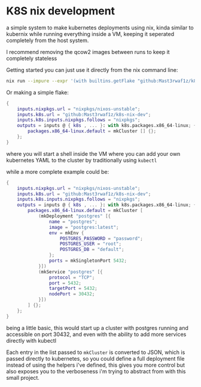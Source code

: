 # K8S nix development
a simple system to make kubernetes deployments using nix, kinda similar to kubernix while running everything inside a VM, keeping it seperated completely from the host system.

I recommend removing the qcow2 images between runs to keep it completely stateless

Getting started you can just use it directly from the nix command line:
```sh
nix run --impure --expr '(with builtins.getFlake "github:Mast3rwaf1z/k8s-nix-dev").packages.x86_64-linux; mkCluster [] {})'
```

Or making a simple flake:
```nix
{
    inputs.nixpkgs.url = "nixpkgs/nixos-unstable";
    inputs.k8s.url = "github:Mast3rwaf1z/k8s-nix-dev";
    inputs.k8s.inputs.nixpkgs.follows = "nixpkgs";
    outputs = inputs @ { k8s , ... }: with k8s.packages.x86_64-linux; { # load k8s functions into local scope
        packages.x86_64-linux.default = mkCluster [] {};
    };
}
```
where you will start a shell inside the VM where you can add your own kubernetes YAML to the cluster by traditionally using `kubectl`

while a more complete example could be:
```nix
{
    inputs.nixpkgs.url = "nixpkgs/nixos-unstable";
    inputs.k8s.url = "github:Mast3rwaf1z/k8s-nix-dev";
    inputs.k8s.inputs.nixpkgs.follows = "nixpkgs";
    outputs = inputs @ { k8s , ... }: with k8s.packages.x86_64-linux; { # load k8s functions into local scope
        packages.x86_64-linux.default = mkCluster [
            (mkDeployment "postgres" [{
                name = "postgres";
                image = "postgres:latest";
                env = mkEnv {
                    POSTGRES_PASSWORD = "password";
                    POSTGRES_USER = "root";
                    POSTGRES_DB = "default";
                };
                ports = mkSingletonPort 5432;
            }])
            (mkService "postgres" [{
                protocol = "TCP";
                port = 5432;
                targetPort = 5432;
                nodePort = 30432;
            }])
        ] {};
    };
}
```
being a little basic, this would start up a cluster with postgres running and accessible on port 30432, and even with the ability to add more services directly with kubectl 

Each entry in the list passed to `mkCluster` is converted to JSON, which is passed directly to kubernetes, so you could define a full deployment file instead of using the helpers i've defined, this gives you more control but also exposes you to the verboseness i'm trying to abstract from with this small project.
